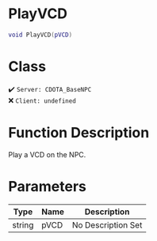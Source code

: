 # PlayVCD
```lua
void PlayVCD(pVCD)
```
# Class
✔️ `Server: CDOTA_BaseNPC`  
❌ `Client: undefined`  

# Function Description
Play a VCD on the NPC.
# Parameters
Type|Name|Description
--|--|--
string|pVCD|No Description Set
